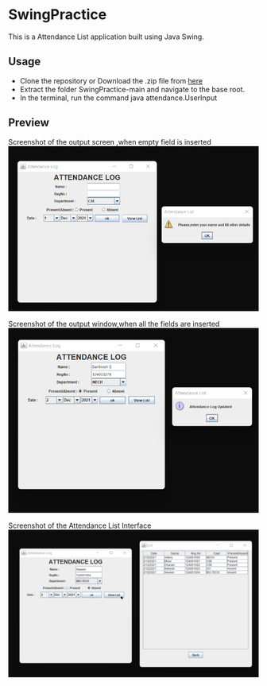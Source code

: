 # SwingPractice

This is a Attendance List application built using Java Swing.

## Usage

 * Clone the repository or Download the .zip file from [here](https://github.com/Santhoshkumar32/SwingPractice/archive/refs/heads/main.zip)
 * Extract the folder SwingPractice-main and navigate to the base root.
 * In the terminal, run the command java attendance.UserInput

## Preview
   Screenshot of the output screen ,when empty field is inserted 
   ![Emptyfield](snapshots/EmptyField.png)
   
   Screenshot of the output window,when all the fields are inserted
   ![ListUpdated](snapshots/Entries.png)
 
   Screenshot of the Attendance List Interface
   ![AttendanceLog](snapshots/AttenList.png)
